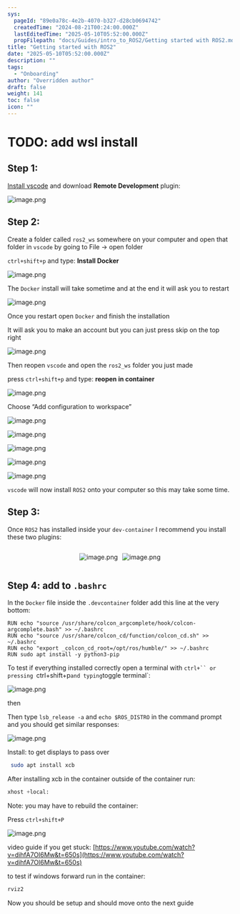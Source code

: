 ```yaml
---
sys:
  pageId: "89e0a78c-4e2b-4070-b327-d28cb0694742"
  createdTime: "2024-08-21T00:24:00.000Z"
  lastEditedTime: "2025-05-10T05:52:00.000Z"
  propFilepath: "docs/Guides/intro_to_ROS2/Getting started with ROS2.md"
title: "Getting started with ROS2"
date: "2025-05-10T05:52:00.000Z"
description: ""
tags:
  - "Onboarding"
author: "Overridden author"
draft: false
weight: 141
toc: false
icon: ""
---
```


# TODO: add wsl install

## Step 1:

[Install vscode](https://code.visualstudio.com/download) and download **Remote Development** plugin:

![image.png](https://prod-files-secure.s3.us-west-2.amazonaws.com/d518164a-d88e-44d1-a4ee-3adb3bd8bce0/efb52993-1881-4a40-b95e-6f020334f022/image.png?X-Amz-Algorithm=AWS4-HMAC-SHA256&X-Amz-Content-Sha256=UNSIGNED-PAYLOAD&X-Amz-Credential=ASIAZI2LB466SQ4P3LQR%2F20250526%2Fus-west-2%2Fs3%2Faws4_request&X-Amz-Date=20250526T093706Z&X-Amz-Expires=3600&X-Amz-Security-Token=IQoJb3JpZ2luX2VjEHkaCXVzLXdlc3QtMiJHMEUCID1cvosD%2FEFsQO9ydahJo2tyGAwlB7VJdb%2FW5EGxXoWKAiEAuvyxkGBvXCtLmXRsYx86QTvNzj59MJzv9UowbMhLs7Qq%2FwMIQhAAGgw2Mzc0MjMxODM4MDUiDJaoEq4rB6jDznk9sircA9OoQVSk%2BejyhvD%2ByDWbStHmKXMgND8D4c%2BFuV6PNrmo0M7WRWzntUYPDiaycwfBM0XGJdbKSzp%2BlXbTPJ%2Bo0uTOeoZaqnJQR7T64wFvPGz8qc9EkypQy2AbY0OBLEEtgmN8jDW4GoNQ%2F%2Bj7arW%2Bv7Dt0zhicoJxD1Axa0csaeGIa47q7DpCoIxVIIQTlWMOl4yV%2BH3r3vB0QCnnjHqMZxivc%2FxOjkXaUgMTkepEz7XMpoKqrndByBW2AK04xUPAGbt8OC%2Bw883qodTQSJLuYgzkxJS9FufPqRLZXew3s%2FvZ%2FiUCjkTMQfkDe%2FNKLuIywh1OvPDiPY5OZgbgvzlPKolTUsxfC%2BByvZ1r7p8p8ZA0zYd5dOcZF7UPSstjyxrd4Q3%2FOyzqNghhYub9B%2BGalVAGQIgzgNqL4sh6SLHUxtJeItWA3nT%2FU7REVmjURW7A6vOcKClkrZltco69bmbPjoyYCvjOS7kvs2SPft%2FX30%2FzTWHDCO6uy09i%2B9UjcqzDL26volE17bz%2Fo%2BXwlJYXw7nHVM4g3KiHAPGoTqWNE1ftwtsi8aH1pGfwWOXskov%2FPOawMSwsGUGag1dVUixkP6aJgMbzvTdSI%2FPGx3a%2BD2m9F1K%2FHFlMw9fPZHCjMK3X0MEGOqUB8ldO71vWVtRCMBvoLY%2F3XVADhECurejgtuxd7milmkXOLHI73QEt5YtOK9IH5UsI0Mh9lwqEf36P%2BDWPXDkSdITmqbbhFDf%2BskPIBifm6uVL3SHo%2Ffj%2FoXU9I6SIJfOYEcYdMsi4jq3i2yW6PcoRz1%2FowHHUlSuJmadWTy%2BdojE06TqxVRUhXLJ%2B6nRypf%2FRRl4w4Fp4zU%2Fs6Dp8zCQ%2Bufw7Ey8d&X-Amz-Signature=a1aea80a95b2b4260b846f6da7554d8f2eb1852cccf2088ab0bc35efeae9b4a1&X-Amz-SignedHeaders=host&x-id=GetObject)

## Step 2:

Create a folder called `ros2_ws` somewhere on your computer and open that folder in `vscode` by going to File → open folder 

`ctrl+shift+p` and type: **Install Docker**

![image.png](https://prod-files-secure.s3.us-west-2.amazonaws.com/d518164a-d88e-44d1-a4ee-3adb3bd8bce0/2269dc0e-1cd5-47ff-bceb-c04ad9b2eab0/image.png?X-Amz-Algorithm=AWS4-HMAC-SHA256&X-Amz-Content-Sha256=UNSIGNED-PAYLOAD&X-Amz-Credential=ASIAZI2LB466SQ4P3LQR%2F20250526%2Fus-west-2%2Fs3%2Faws4_request&X-Amz-Date=20250526T093706Z&X-Amz-Expires=3600&X-Amz-Security-Token=IQoJb3JpZ2luX2VjEHkaCXVzLXdlc3QtMiJHMEUCID1cvosD%2FEFsQO9ydahJo2tyGAwlB7VJdb%2FW5EGxXoWKAiEAuvyxkGBvXCtLmXRsYx86QTvNzj59MJzv9UowbMhLs7Qq%2FwMIQhAAGgw2Mzc0MjMxODM4MDUiDJaoEq4rB6jDznk9sircA9OoQVSk%2BejyhvD%2ByDWbStHmKXMgND8D4c%2BFuV6PNrmo0M7WRWzntUYPDiaycwfBM0XGJdbKSzp%2BlXbTPJ%2Bo0uTOeoZaqnJQR7T64wFvPGz8qc9EkypQy2AbY0OBLEEtgmN8jDW4GoNQ%2F%2Bj7arW%2Bv7Dt0zhicoJxD1Axa0csaeGIa47q7DpCoIxVIIQTlWMOl4yV%2BH3r3vB0QCnnjHqMZxivc%2FxOjkXaUgMTkepEz7XMpoKqrndByBW2AK04xUPAGbt8OC%2Bw883qodTQSJLuYgzkxJS9FufPqRLZXew3s%2FvZ%2FiUCjkTMQfkDe%2FNKLuIywh1OvPDiPY5OZgbgvzlPKolTUsxfC%2BByvZ1r7p8p8ZA0zYd5dOcZF7UPSstjyxrd4Q3%2FOyzqNghhYub9B%2BGalVAGQIgzgNqL4sh6SLHUxtJeItWA3nT%2FU7REVmjURW7A6vOcKClkrZltco69bmbPjoyYCvjOS7kvs2SPft%2FX30%2FzTWHDCO6uy09i%2B9UjcqzDL26volE17bz%2Fo%2BXwlJYXw7nHVM4g3KiHAPGoTqWNE1ftwtsi8aH1pGfwWOXskov%2FPOawMSwsGUGag1dVUixkP6aJgMbzvTdSI%2FPGx3a%2BD2m9F1K%2FHFlMw9fPZHCjMK3X0MEGOqUB8ldO71vWVtRCMBvoLY%2F3XVADhECurejgtuxd7milmkXOLHI73QEt5YtOK9IH5UsI0Mh9lwqEf36P%2BDWPXDkSdITmqbbhFDf%2BskPIBifm6uVL3SHo%2Ffj%2FoXU9I6SIJfOYEcYdMsi4jq3i2yW6PcoRz1%2FowHHUlSuJmadWTy%2BdojE06TqxVRUhXLJ%2B6nRypf%2FRRl4w4Fp4zU%2Fs6Dp8zCQ%2Bufw7Ey8d&X-Amz-Signature=123fb8366e28e8dd73dadb712f6b797a9358f58cd67d3d26cbd571d2af8d00ef&X-Amz-SignedHeaders=host&x-id=GetObject)

The `Docker` install will take sometime and at the end it will ask you to restart

![image.png](https://prod-files-secure.s3.us-west-2.amazonaws.com/d518164a-d88e-44d1-a4ee-3adb3bd8bce0/ed233f78-be33-4b1f-b89c-9c346c0e961e/image.png?X-Amz-Algorithm=AWS4-HMAC-SHA256&X-Amz-Content-Sha256=UNSIGNED-PAYLOAD&X-Amz-Credential=ASIAZI2LB466SQ4P3LQR%2F20250526%2Fus-west-2%2Fs3%2Faws4_request&X-Amz-Date=20250526T093706Z&X-Amz-Expires=3600&X-Amz-Security-Token=IQoJb3JpZ2luX2VjEHkaCXVzLXdlc3QtMiJHMEUCID1cvosD%2FEFsQO9ydahJo2tyGAwlB7VJdb%2FW5EGxXoWKAiEAuvyxkGBvXCtLmXRsYx86QTvNzj59MJzv9UowbMhLs7Qq%2FwMIQhAAGgw2Mzc0MjMxODM4MDUiDJaoEq4rB6jDznk9sircA9OoQVSk%2BejyhvD%2ByDWbStHmKXMgND8D4c%2BFuV6PNrmo0M7WRWzntUYPDiaycwfBM0XGJdbKSzp%2BlXbTPJ%2Bo0uTOeoZaqnJQR7T64wFvPGz8qc9EkypQy2AbY0OBLEEtgmN8jDW4GoNQ%2F%2Bj7arW%2Bv7Dt0zhicoJxD1Axa0csaeGIa47q7DpCoIxVIIQTlWMOl4yV%2BH3r3vB0QCnnjHqMZxivc%2FxOjkXaUgMTkepEz7XMpoKqrndByBW2AK04xUPAGbt8OC%2Bw883qodTQSJLuYgzkxJS9FufPqRLZXew3s%2FvZ%2FiUCjkTMQfkDe%2FNKLuIywh1OvPDiPY5OZgbgvzlPKolTUsxfC%2BByvZ1r7p8p8ZA0zYd5dOcZF7UPSstjyxrd4Q3%2FOyzqNghhYub9B%2BGalVAGQIgzgNqL4sh6SLHUxtJeItWA3nT%2FU7REVmjURW7A6vOcKClkrZltco69bmbPjoyYCvjOS7kvs2SPft%2FX30%2FzTWHDCO6uy09i%2B9UjcqzDL26volE17bz%2Fo%2BXwlJYXw7nHVM4g3KiHAPGoTqWNE1ftwtsi8aH1pGfwWOXskov%2FPOawMSwsGUGag1dVUixkP6aJgMbzvTdSI%2FPGx3a%2BD2m9F1K%2FHFlMw9fPZHCjMK3X0MEGOqUB8ldO71vWVtRCMBvoLY%2F3XVADhECurejgtuxd7milmkXOLHI73QEt5YtOK9IH5UsI0Mh9lwqEf36P%2BDWPXDkSdITmqbbhFDf%2BskPIBifm6uVL3SHo%2Ffj%2FoXU9I6SIJfOYEcYdMsi4jq3i2yW6PcoRz1%2FowHHUlSuJmadWTy%2BdojE06TqxVRUhXLJ%2B6nRypf%2FRRl4w4Fp4zU%2Fs6Dp8zCQ%2Bufw7Ey8d&X-Amz-Signature=b41e12d1ef64a5de7602a4d98218e66038423e502d227d2e6834e28a23ed0f0a&X-Amz-SignedHeaders=host&x-id=GetObject)

Once you restart open `Docker` and finish the installation

It will ask you to make an account but you can just press skip on the top right

![image.png](https://prod-files-secure.s3.us-west-2.amazonaws.com/d518164a-d88e-44d1-a4ee-3adb3bd8bce0/21010ad9-1659-4fd9-9f59-9932a09b2a3d/image.png?X-Amz-Algorithm=AWS4-HMAC-SHA256&X-Amz-Content-Sha256=UNSIGNED-PAYLOAD&X-Amz-Credential=ASIAZI2LB466SQ4P3LQR%2F20250526%2Fus-west-2%2Fs3%2Faws4_request&X-Amz-Date=20250526T093706Z&X-Amz-Expires=3600&X-Amz-Security-Token=IQoJb3JpZ2luX2VjEHkaCXVzLXdlc3QtMiJHMEUCID1cvosD%2FEFsQO9ydahJo2tyGAwlB7VJdb%2FW5EGxXoWKAiEAuvyxkGBvXCtLmXRsYx86QTvNzj59MJzv9UowbMhLs7Qq%2FwMIQhAAGgw2Mzc0MjMxODM4MDUiDJaoEq4rB6jDznk9sircA9OoQVSk%2BejyhvD%2ByDWbStHmKXMgND8D4c%2BFuV6PNrmo0M7WRWzntUYPDiaycwfBM0XGJdbKSzp%2BlXbTPJ%2Bo0uTOeoZaqnJQR7T64wFvPGz8qc9EkypQy2AbY0OBLEEtgmN8jDW4GoNQ%2F%2Bj7arW%2Bv7Dt0zhicoJxD1Axa0csaeGIa47q7DpCoIxVIIQTlWMOl4yV%2BH3r3vB0QCnnjHqMZxivc%2FxOjkXaUgMTkepEz7XMpoKqrndByBW2AK04xUPAGbt8OC%2Bw883qodTQSJLuYgzkxJS9FufPqRLZXew3s%2FvZ%2FiUCjkTMQfkDe%2FNKLuIywh1OvPDiPY5OZgbgvzlPKolTUsxfC%2BByvZ1r7p8p8ZA0zYd5dOcZF7UPSstjyxrd4Q3%2FOyzqNghhYub9B%2BGalVAGQIgzgNqL4sh6SLHUxtJeItWA3nT%2FU7REVmjURW7A6vOcKClkrZltco69bmbPjoyYCvjOS7kvs2SPft%2FX30%2FzTWHDCO6uy09i%2B9UjcqzDL26volE17bz%2Fo%2BXwlJYXw7nHVM4g3KiHAPGoTqWNE1ftwtsi8aH1pGfwWOXskov%2FPOawMSwsGUGag1dVUixkP6aJgMbzvTdSI%2FPGx3a%2BD2m9F1K%2FHFlMw9fPZHCjMK3X0MEGOqUB8ldO71vWVtRCMBvoLY%2F3XVADhECurejgtuxd7milmkXOLHI73QEt5YtOK9IH5UsI0Mh9lwqEf36P%2BDWPXDkSdITmqbbhFDf%2BskPIBifm6uVL3SHo%2Ffj%2FoXU9I6SIJfOYEcYdMsi4jq3i2yW6PcoRz1%2FowHHUlSuJmadWTy%2BdojE06TqxVRUhXLJ%2B6nRypf%2FRRl4w4Fp4zU%2Fs6Dp8zCQ%2Bufw7Ey8d&X-Amz-Signature=25590e1c85833389b7722f7bd9e037eca42ea23e1b4b2b50e65970942ec5052a&X-Amz-SignedHeaders=host&x-id=GetObject)

Then reopen `vscode` and open the `ros2_ws` folder you just made

press `ctrl+shift+p` and type: **reopen in container**

![image.png](https://prod-files-secure.s3.us-west-2.amazonaws.com/d518164a-d88e-44d1-a4ee-3adb3bd8bce0/4e93b8c2-41ad-488c-8095-c74205196118/image.png?X-Amz-Algorithm=AWS4-HMAC-SHA256&X-Amz-Content-Sha256=UNSIGNED-PAYLOAD&X-Amz-Credential=ASIAZI2LB466SQ4P3LQR%2F20250526%2Fus-west-2%2Fs3%2Faws4_request&X-Amz-Date=20250526T093706Z&X-Amz-Expires=3600&X-Amz-Security-Token=IQoJb3JpZ2luX2VjEHkaCXVzLXdlc3QtMiJHMEUCID1cvosD%2FEFsQO9ydahJo2tyGAwlB7VJdb%2FW5EGxXoWKAiEAuvyxkGBvXCtLmXRsYx86QTvNzj59MJzv9UowbMhLs7Qq%2FwMIQhAAGgw2Mzc0MjMxODM4MDUiDJaoEq4rB6jDznk9sircA9OoQVSk%2BejyhvD%2ByDWbStHmKXMgND8D4c%2BFuV6PNrmo0M7WRWzntUYPDiaycwfBM0XGJdbKSzp%2BlXbTPJ%2Bo0uTOeoZaqnJQR7T64wFvPGz8qc9EkypQy2AbY0OBLEEtgmN8jDW4GoNQ%2F%2Bj7arW%2Bv7Dt0zhicoJxD1Axa0csaeGIa47q7DpCoIxVIIQTlWMOl4yV%2BH3r3vB0QCnnjHqMZxivc%2FxOjkXaUgMTkepEz7XMpoKqrndByBW2AK04xUPAGbt8OC%2Bw883qodTQSJLuYgzkxJS9FufPqRLZXew3s%2FvZ%2FiUCjkTMQfkDe%2FNKLuIywh1OvPDiPY5OZgbgvzlPKolTUsxfC%2BByvZ1r7p8p8ZA0zYd5dOcZF7UPSstjyxrd4Q3%2FOyzqNghhYub9B%2BGalVAGQIgzgNqL4sh6SLHUxtJeItWA3nT%2FU7REVmjURW7A6vOcKClkrZltco69bmbPjoyYCvjOS7kvs2SPft%2FX30%2FzTWHDCO6uy09i%2B9UjcqzDL26volE17bz%2Fo%2BXwlJYXw7nHVM4g3KiHAPGoTqWNE1ftwtsi8aH1pGfwWOXskov%2FPOawMSwsGUGag1dVUixkP6aJgMbzvTdSI%2FPGx3a%2BD2m9F1K%2FHFlMw9fPZHCjMK3X0MEGOqUB8ldO71vWVtRCMBvoLY%2F3XVADhECurejgtuxd7milmkXOLHI73QEt5YtOK9IH5UsI0Mh9lwqEf36P%2BDWPXDkSdITmqbbhFDf%2BskPIBifm6uVL3SHo%2Ffj%2FoXU9I6SIJfOYEcYdMsi4jq3i2yW6PcoRz1%2FowHHUlSuJmadWTy%2BdojE06TqxVRUhXLJ%2B6nRypf%2FRRl4w4Fp4zU%2Fs6Dp8zCQ%2Bufw7Ey8d&X-Amz-Signature=084681c1e16ba90070c1de8b19127dc46d1991e8a2b07f80c2cc660eb2153e3a&X-Amz-SignedHeaders=host&x-id=GetObject)

Choose “Add configuration to workspace”

![image.png](https://prod-files-secure.s3.us-west-2.amazonaws.com/d518164a-d88e-44d1-a4ee-3adb3bd8bce0/9560b282-5060-4989-ba37-97e7b2c22476/image.png?X-Amz-Algorithm=AWS4-HMAC-SHA256&X-Amz-Content-Sha256=UNSIGNED-PAYLOAD&X-Amz-Credential=ASIAZI2LB466SQ4P3LQR%2F20250526%2Fus-west-2%2Fs3%2Faws4_request&X-Amz-Date=20250526T093706Z&X-Amz-Expires=3600&X-Amz-Security-Token=IQoJb3JpZ2luX2VjEHkaCXVzLXdlc3QtMiJHMEUCID1cvosD%2FEFsQO9ydahJo2tyGAwlB7VJdb%2FW5EGxXoWKAiEAuvyxkGBvXCtLmXRsYx86QTvNzj59MJzv9UowbMhLs7Qq%2FwMIQhAAGgw2Mzc0MjMxODM4MDUiDJaoEq4rB6jDznk9sircA9OoQVSk%2BejyhvD%2ByDWbStHmKXMgND8D4c%2BFuV6PNrmo0M7WRWzntUYPDiaycwfBM0XGJdbKSzp%2BlXbTPJ%2Bo0uTOeoZaqnJQR7T64wFvPGz8qc9EkypQy2AbY0OBLEEtgmN8jDW4GoNQ%2F%2Bj7arW%2Bv7Dt0zhicoJxD1Axa0csaeGIa47q7DpCoIxVIIQTlWMOl4yV%2BH3r3vB0QCnnjHqMZxivc%2FxOjkXaUgMTkepEz7XMpoKqrndByBW2AK04xUPAGbt8OC%2Bw883qodTQSJLuYgzkxJS9FufPqRLZXew3s%2FvZ%2FiUCjkTMQfkDe%2FNKLuIywh1OvPDiPY5OZgbgvzlPKolTUsxfC%2BByvZ1r7p8p8ZA0zYd5dOcZF7UPSstjyxrd4Q3%2FOyzqNghhYub9B%2BGalVAGQIgzgNqL4sh6SLHUxtJeItWA3nT%2FU7REVmjURW7A6vOcKClkrZltco69bmbPjoyYCvjOS7kvs2SPft%2FX30%2FzTWHDCO6uy09i%2B9UjcqzDL26volE17bz%2Fo%2BXwlJYXw7nHVM4g3KiHAPGoTqWNE1ftwtsi8aH1pGfwWOXskov%2FPOawMSwsGUGag1dVUixkP6aJgMbzvTdSI%2FPGx3a%2BD2m9F1K%2FHFlMw9fPZHCjMK3X0MEGOqUB8ldO71vWVtRCMBvoLY%2F3XVADhECurejgtuxd7milmkXOLHI73QEt5YtOK9IH5UsI0Mh9lwqEf36P%2BDWPXDkSdITmqbbhFDf%2BskPIBifm6uVL3SHo%2Ffj%2FoXU9I6SIJfOYEcYdMsi4jq3i2yW6PcoRz1%2FowHHUlSuJmadWTy%2BdojE06TqxVRUhXLJ%2B6nRypf%2FRRl4w4Fp4zU%2Fs6Dp8zCQ%2Bufw7Ey8d&X-Amz-Signature=edb1d025b7aedf5dd1e33cb77f4390b70da013c5a7d166dec1a4c16c2babf1e8&X-Amz-SignedHeaders=host&x-id=GetObject)

![image.png](https://prod-files-secure.s3.us-west-2.amazonaws.com/d518164a-d88e-44d1-a4ee-3adb3bd8bce0/2ee63f81-886b-48e8-a553-dc6e5eac99e4/image.png?X-Amz-Algorithm=AWS4-HMAC-SHA256&X-Amz-Content-Sha256=UNSIGNED-PAYLOAD&X-Amz-Credential=ASIAZI2LB466SQ4P3LQR%2F20250526%2Fus-west-2%2Fs3%2Faws4_request&X-Amz-Date=20250526T093706Z&X-Amz-Expires=3600&X-Amz-Security-Token=IQoJb3JpZ2luX2VjEHkaCXVzLXdlc3QtMiJHMEUCID1cvosD%2FEFsQO9ydahJo2tyGAwlB7VJdb%2FW5EGxXoWKAiEAuvyxkGBvXCtLmXRsYx86QTvNzj59MJzv9UowbMhLs7Qq%2FwMIQhAAGgw2Mzc0MjMxODM4MDUiDJaoEq4rB6jDznk9sircA9OoQVSk%2BejyhvD%2ByDWbStHmKXMgND8D4c%2BFuV6PNrmo0M7WRWzntUYPDiaycwfBM0XGJdbKSzp%2BlXbTPJ%2Bo0uTOeoZaqnJQR7T64wFvPGz8qc9EkypQy2AbY0OBLEEtgmN8jDW4GoNQ%2F%2Bj7arW%2Bv7Dt0zhicoJxD1Axa0csaeGIa47q7DpCoIxVIIQTlWMOl4yV%2BH3r3vB0QCnnjHqMZxivc%2FxOjkXaUgMTkepEz7XMpoKqrndByBW2AK04xUPAGbt8OC%2Bw883qodTQSJLuYgzkxJS9FufPqRLZXew3s%2FvZ%2FiUCjkTMQfkDe%2FNKLuIywh1OvPDiPY5OZgbgvzlPKolTUsxfC%2BByvZ1r7p8p8ZA0zYd5dOcZF7UPSstjyxrd4Q3%2FOyzqNghhYub9B%2BGalVAGQIgzgNqL4sh6SLHUxtJeItWA3nT%2FU7REVmjURW7A6vOcKClkrZltco69bmbPjoyYCvjOS7kvs2SPft%2FX30%2FzTWHDCO6uy09i%2B9UjcqzDL26volE17bz%2Fo%2BXwlJYXw7nHVM4g3KiHAPGoTqWNE1ftwtsi8aH1pGfwWOXskov%2FPOawMSwsGUGag1dVUixkP6aJgMbzvTdSI%2FPGx3a%2BD2m9F1K%2FHFlMw9fPZHCjMK3X0MEGOqUB8ldO71vWVtRCMBvoLY%2F3XVADhECurejgtuxd7milmkXOLHI73QEt5YtOK9IH5UsI0Mh9lwqEf36P%2BDWPXDkSdITmqbbhFDf%2BskPIBifm6uVL3SHo%2Ffj%2FoXU9I6SIJfOYEcYdMsi4jq3i2yW6PcoRz1%2FowHHUlSuJmadWTy%2BdojE06TqxVRUhXLJ%2B6nRypf%2FRRl4w4Fp4zU%2Fs6Dp8zCQ%2Bufw7Ey8d&X-Amz-Signature=2907e8e0887e0dbb376fff3749922848c7eb446ca181cd0f07375717b02315dd&X-Amz-SignedHeaders=host&x-id=GetObject)

![image.png](https://prod-files-secure.s3.us-west-2.amazonaws.com/d518164a-d88e-44d1-a4ee-3adb3bd8bce0/ae1580b2-b048-407e-aed9-b584224a7a04/image.png?X-Amz-Algorithm=AWS4-HMAC-SHA256&X-Amz-Content-Sha256=UNSIGNED-PAYLOAD&X-Amz-Credential=ASIAZI2LB466SQ4P3LQR%2F20250526%2Fus-west-2%2Fs3%2Faws4_request&X-Amz-Date=20250526T093706Z&X-Amz-Expires=3600&X-Amz-Security-Token=IQoJb3JpZ2luX2VjEHkaCXVzLXdlc3QtMiJHMEUCID1cvosD%2FEFsQO9ydahJo2tyGAwlB7VJdb%2FW5EGxXoWKAiEAuvyxkGBvXCtLmXRsYx86QTvNzj59MJzv9UowbMhLs7Qq%2FwMIQhAAGgw2Mzc0MjMxODM4MDUiDJaoEq4rB6jDznk9sircA9OoQVSk%2BejyhvD%2ByDWbStHmKXMgND8D4c%2BFuV6PNrmo0M7WRWzntUYPDiaycwfBM0XGJdbKSzp%2BlXbTPJ%2Bo0uTOeoZaqnJQR7T64wFvPGz8qc9EkypQy2AbY0OBLEEtgmN8jDW4GoNQ%2F%2Bj7arW%2Bv7Dt0zhicoJxD1Axa0csaeGIa47q7DpCoIxVIIQTlWMOl4yV%2BH3r3vB0QCnnjHqMZxivc%2FxOjkXaUgMTkepEz7XMpoKqrndByBW2AK04xUPAGbt8OC%2Bw883qodTQSJLuYgzkxJS9FufPqRLZXew3s%2FvZ%2FiUCjkTMQfkDe%2FNKLuIywh1OvPDiPY5OZgbgvzlPKolTUsxfC%2BByvZ1r7p8p8ZA0zYd5dOcZF7UPSstjyxrd4Q3%2FOyzqNghhYub9B%2BGalVAGQIgzgNqL4sh6SLHUxtJeItWA3nT%2FU7REVmjURW7A6vOcKClkrZltco69bmbPjoyYCvjOS7kvs2SPft%2FX30%2FzTWHDCO6uy09i%2B9UjcqzDL26volE17bz%2Fo%2BXwlJYXw7nHVM4g3KiHAPGoTqWNE1ftwtsi8aH1pGfwWOXskov%2FPOawMSwsGUGag1dVUixkP6aJgMbzvTdSI%2FPGx3a%2BD2m9F1K%2FHFlMw9fPZHCjMK3X0MEGOqUB8ldO71vWVtRCMBvoLY%2F3XVADhECurejgtuxd7milmkXOLHI73QEt5YtOK9IH5UsI0Mh9lwqEf36P%2BDWPXDkSdITmqbbhFDf%2BskPIBifm6uVL3SHo%2Ffj%2FoXU9I6SIJfOYEcYdMsi4jq3i2yW6PcoRz1%2FowHHUlSuJmadWTy%2BdojE06TqxVRUhXLJ%2B6nRypf%2FRRl4w4Fp4zU%2Fs6Dp8zCQ%2Bufw7Ey8d&X-Amz-Signature=cd5e74c65526f108539f5ab8d0f915154bbcc3fd1cac5d33d8f6feaf511891a1&X-Amz-SignedHeaders=host&x-id=GetObject)

![image.png](https://prod-files-secure.s3.us-west-2.amazonaws.com/d518164a-d88e-44d1-a4ee-3adb3bd8bce0/53255b28-f75e-430f-b9e3-c0ac8577e42b/image.png?X-Amz-Algorithm=AWS4-HMAC-SHA256&X-Amz-Content-Sha256=UNSIGNED-PAYLOAD&X-Amz-Credential=ASIAZI2LB466SQ4P3LQR%2F20250526%2Fus-west-2%2Fs3%2Faws4_request&X-Amz-Date=20250526T093706Z&X-Amz-Expires=3600&X-Amz-Security-Token=IQoJb3JpZ2luX2VjEHkaCXVzLXdlc3QtMiJHMEUCID1cvosD%2FEFsQO9ydahJo2tyGAwlB7VJdb%2FW5EGxXoWKAiEAuvyxkGBvXCtLmXRsYx86QTvNzj59MJzv9UowbMhLs7Qq%2FwMIQhAAGgw2Mzc0MjMxODM4MDUiDJaoEq4rB6jDznk9sircA9OoQVSk%2BejyhvD%2ByDWbStHmKXMgND8D4c%2BFuV6PNrmo0M7WRWzntUYPDiaycwfBM0XGJdbKSzp%2BlXbTPJ%2Bo0uTOeoZaqnJQR7T64wFvPGz8qc9EkypQy2AbY0OBLEEtgmN8jDW4GoNQ%2F%2Bj7arW%2Bv7Dt0zhicoJxD1Axa0csaeGIa47q7DpCoIxVIIQTlWMOl4yV%2BH3r3vB0QCnnjHqMZxivc%2FxOjkXaUgMTkepEz7XMpoKqrndByBW2AK04xUPAGbt8OC%2Bw883qodTQSJLuYgzkxJS9FufPqRLZXew3s%2FvZ%2FiUCjkTMQfkDe%2FNKLuIywh1OvPDiPY5OZgbgvzlPKolTUsxfC%2BByvZ1r7p8p8ZA0zYd5dOcZF7UPSstjyxrd4Q3%2FOyzqNghhYub9B%2BGalVAGQIgzgNqL4sh6SLHUxtJeItWA3nT%2FU7REVmjURW7A6vOcKClkrZltco69bmbPjoyYCvjOS7kvs2SPft%2FX30%2FzTWHDCO6uy09i%2B9UjcqzDL26volE17bz%2Fo%2BXwlJYXw7nHVM4g3KiHAPGoTqWNE1ftwtsi8aH1pGfwWOXskov%2FPOawMSwsGUGag1dVUixkP6aJgMbzvTdSI%2FPGx3a%2BD2m9F1K%2FHFlMw9fPZHCjMK3X0MEGOqUB8ldO71vWVtRCMBvoLY%2F3XVADhECurejgtuxd7milmkXOLHI73QEt5YtOK9IH5UsI0Mh9lwqEf36P%2BDWPXDkSdITmqbbhFDf%2BskPIBifm6uVL3SHo%2Ffj%2FoXU9I6SIJfOYEcYdMsi4jq3i2yW6PcoRz1%2FowHHUlSuJmadWTy%2BdojE06TqxVRUhXLJ%2B6nRypf%2FRRl4w4Fp4zU%2Fs6Dp8zCQ%2Bufw7Ey8d&X-Amz-Signature=95b4e0c9d36fda900205d4f65302d913fc270a78cbec712c9c7ba480624ac415&X-Amz-SignedHeaders=host&x-id=GetObject)

![image.png](https://prod-files-secure.s3.us-west-2.amazonaws.com/d518164a-d88e-44d1-a4ee-3adb3bd8bce0/7c562767-5af9-4ffb-97d1-327bcdf4ee00/image.png?X-Amz-Algorithm=AWS4-HMAC-SHA256&X-Amz-Content-Sha256=UNSIGNED-PAYLOAD&X-Amz-Credential=ASIAZI2LB466SQ4P3LQR%2F20250526%2Fus-west-2%2Fs3%2Faws4_request&X-Amz-Date=20250526T093706Z&X-Amz-Expires=3600&X-Amz-Security-Token=IQoJb3JpZ2luX2VjEHkaCXVzLXdlc3QtMiJHMEUCID1cvosD%2FEFsQO9ydahJo2tyGAwlB7VJdb%2FW5EGxXoWKAiEAuvyxkGBvXCtLmXRsYx86QTvNzj59MJzv9UowbMhLs7Qq%2FwMIQhAAGgw2Mzc0MjMxODM4MDUiDJaoEq4rB6jDznk9sircA9OoQVSk%2BejyhvD%2ByDWbStHmKXMgND8D4c%2BFuV6PNrmo0M7WRWzntUYPDiaycwfBM0XGJdbKSzp%2BlXbTPJ%2Bo0uTOeoZaqnJQR7T64wFvPGz8qc9EkypQy2AbY0OBLEEtgmN8jDW4GoNQ%2F%2Bj7arW%2Bv7Dt0zhicoJxD1Axa0csaeGIa47q7DpCoIxVIIQTlWMOl4yV%2BH3r3vB0QCnnjHqMZxivc%2FxOjkXaUgMTkepEz7XMpoKqrndByBW2AK04xUPAGbt8OC%2Bw883qodTQSJLuYgzkxJS9FufPqRLZXew3s%2FvZ%2FiUCjkTMQfkDe%2FNKLuIywh1OvPDiPY5OZgbgvzlPKolTUsxfC%2BByvZ1r7p8p8ZA0zYd5dOcZF7UPSstjyxrd4Q3%2FOyzqNghhYub9B%2BGalVAGQIgzgNqL4sh6SLHUxtJeItWA3nT%2FU7REVmjURW7A6vOcKClkrZltco69bmbPjoyYCvjOS7kvs2SPft%2FX30%2FzTWHDCO6uy09i%2B9UjcqzDL26volE17bz%2Fo%2BXwlJYXw7nHVM4g3KiHAPGoTqWNE1ftwtsi8aH1pGfwWOXskov%2FPOawMSwsGUGag1dVUixkP6aJgMbzvTdSI%2FPGx3a%2BD2m9F1K%2FHFlMw9fPZHCjMK3X0MEGOqUB8ldO71vWVtRCMBvoLY%2F3XVADhECurejgtuxd7milmkXOLHI73QEt5YtOK9IH5UsI0Mh9lwqEf36P%2BDWPXDkSdITmqbbhFDf%2BskPIBifm6uVL3SHo%2Ffj%2FoXU9I6SIJfOYEcYdMsi4jq3i2yW6PcoRz1%2FowHHUlSuJmadWTy%2BdojE06TqxVRUhXLJ%2B6nRypf%2FRRl4w4Fp4zU%2Fs6Dp8zCQ%2Bufw7Ey8d&X-Amz-Signature=b00c9e08c28aa8b0bae0414cbb05491fc8dcab4975dfee5424d20c5cc90f3ebb&X-Amz-SignedHeaders=host&x-id=GetObject)

`vscode` will now install `ROS2` onto your computer so this may take some time.

## Step 3:

Once `ROS2` has installed inside your `dev-container` I recommend you install these two plugins:

<div style="display: flex;flex-direction: row; column-gap:10px; max-width: 630px;justify-content: center;">
<div>

![image.png](https://prod-files-secure.s3.us-west-2.amazonaws.com/d518164a-d88e-44d1-a4ee-3adb3bd8bce0/3fc3d550-5a54-4ba1-ba6b-faa01cdb7369/image.png?X-Amz-Algorithm=AWS4-HMAC-SHA256&X-Amz-Content-Sha256=UNSIGNED-PAYLOAD&X-Amz-Credential=ASIAZI2LB466ZAO4ULXG%2F20250526%2Fus-west-2%2Fs3%2Faws4_request&X-Amz-Date=20250526T093709Z&X-Amz-Expires=3600&X-Amz-Security-Token=IQoJb3JpZ2luX2VjEHkaCXVzLXdlc3QtMiJHMEUCIAdvD2x3p7ye3qOVUTj6sWRoRlqWVUOMrs%2B%2F5ZS3V6xEAiEAh8S5yaFqVodzzg2UIdN%2FdgtiGfEhTRtWKblNTe0YfBUq%2FwMIQhAAGgw2Mzc0MjMxODM4MDUiDDVVxQzUTu2ETzASnyrcA4nzyuofw4jNOZuBqj1xmTNF2jMc4nSwKkMQVR83c1pMWb2o3xiHZTHGxYkOPGJeNT1BcFe%2BhH724Kzi6U3H66pK8QMZJ2GcB0FD0vNkRRa2M%2FuodkfZOpELzWB6txRmXeOmXrUw4HGh%2B6w%2FujEMYKOIL27tEO9UD4DwmKiWtP%2Fs6%2Ffcj%2B6yLYd094WPkD2ldIXUi6Lz0bblEXFvHXfoG82n1pggdxeHpzsqxuHIWmAPuFpmtbRMeA3FztYhR7P0wXFK35YUiZT4FXerTNI2mC0klHoNNsoRKmJf01KduJfdUrLYNapSlnUecSNzBx7PeIujNhctZ7IvzAZD5YgldSHelqZLBO6%2FYpS2SfV07qqUtGzIJxKVU2oqxDLE2%2B7vXau3k5t50KLVdOumhkvc5aC9a8ZzInVjJPB7xHlWhyLBU7WVOcILNt1pMyNmULRwC96V2SlrkoG9UKuv7RXkSv3LkDu%2FOHM9OkMXsDsIzGJmsXjBXSf3cp9lA6d9MoO3LGn1fXvCaWEAHdBAQCFB2orn6j8atThrGRuS%2FCSePneV4Plm9KY3fw%2BvfrxqEfhi51FMqDCmnU6tBBsKtruJELoMhPsVrOjuH57DCE%2FF4HD%2BmfrNrwj6j6iY7gyEMLvX0MEGOqUBe%2BRtPzY4nCSKhtgw0IN8%2FilXG0fDj2JZX1KG8AIGaxY66wOi3sJ3Szo%2FKWQ5vTNGUJBXJS%2BwcSKU5bIO2ayygZtMFKAWAvyCm8cP37Nbo7L37178LUnU2dlSrdp8odSqlI9oQUcH2sYRkIvWPBtkjFSJQqibtbExHkc5h%2FziMl88q1ZbzH7f6IHiq8AuUlCH1r7Jq3kQFA2KT%2FPysktMz9widD%2Fr&X-Amz-Signature=f24c2c395ee771c3c43dc4ab73626e38fb29c8f119e8e11e56218a7012454bdd&X-Amz-SignedHeaders=host&x-id=GetObject)

</div>
<div>

![image.png](https://prod-files-secure.s3.us-west-2.amazonaws.com/d518164a-d88e-44d1-a4ee-3adb3bd8bce0/d994cc66-13c2-4093-a5a3-f84cf4601a82/image.png?X-Amz-Algorithm=AWS4-HMAC-SHA256&X-Amz-Content-Sha256=UNSIGNED-PAYLOAD&X-Amz-Credential=ASIAZI2LB4667W6VYE6Z%2F20250526%2Fus-west-2%2Fs3%2Faws4_request&X-Amz-Date=20250526T093711Z&X-Amz-Expires=3600&X-Amz-Security-Token=IQoJb3JpZ2luX2VjEHkaCXVzLXdlc3QtMiJHMEUCIQChyCN6EJy%2B%2FOZiZFZjwCGRvuVx4E0gCEdA75arMz0VRAIgJQgKFnxTTi7DG%2BQk8a8qIO3USvSTolWVaP1pAWTv%2Fhgq%2FwMIQhAAGgw2Mzc0MjMxODM4MDUiDNOlHNubHQV8D%2BqPxSrcA3gZxMR1XGHioml88TYhSKEOB93rriTUvSOZFpfFMC8tJ8keTpBARNM2XsVQDSlLbFcxqCl376ykujGpEtuuXCBLl41K0own5fUOOGbU%2BgknV3IAAph%2FO%2FcA4r1tsUsu%2BmCy0aVbFW0HUf%2FBwYSBfFI%2FJz5r5CpFp8NUFRiuK9FWN3k9WgTxD2wSYnCiA9hA4%2FL7OwXfoWT4wbiTh3M5yUb1vTtMP1WvZjHX1uI2LPFT%2FwQrhVGWufbhPSjDkBJlvoZZab0IweSIWJj5NbO%2FeaH%2BEMglZyKr84HMTaUY%2FEwmpaijYlBtjgqv8yW%2FgOss3kbliNb4dsB2LWt4XjkndfQJ3R2zjI5DoLA4gqEdmnaig%2Bux%2B8t%2BwTBmYV9u5oIYnkLJ5VBU1pJWLJsi2RGLthlMqC76ib3GiGEnbWd%2FUIoevl%2FtaV4yU0FGIqC6Et4GdMlN2tzSXDadhl5kSf%2F0zNvmtaKGPlu6ERGjdv7Jiw908mLHyr8py0uuG9nLmiXOD2ZBlCnZErpHeIonm5mYDKaxeTPTw6sCWtHtpSxQu19Lvh8v5%2BG8tIr3%2BnT0ZusU%2F6W9e144e54ZJLNDmrnPKltBfSExQGC3WS20CN%2FBBdmeBUtHvj7LtH0H1qtCMN7W0MEGOqUBJp4eWzDUTPNvc8RdQf4fRTArwcgYUinycJ4tnzC1YG4zt4E%2FehGwZvgEELooGg1IV5h8bgURLGt4SVa7Eq94xWJchjeaLa1VDicezUgd5RUEXZbbwEo4%2FTtVkSb3KRwzSrvuTLopQ%2FTiKa1aCh%2BCXXpn1D8y5xMkyZveIFGm3FijT4Z15KzyCUVzzYOQaMCnPLBttICTGjahhAiRlDUCwZPpIVek&X-Amz-Signature=d4664ca4abb5dacade96bc69934aa2cc15828d2009ac62e2c4315a8ec6fe7950&X-Amz-SignedHeaders=host&x-id=GetObject)

</div>
</div>

## Step 4: add to `.bashrc`

In the `Docker` file inside the `.devcontainer` folder add this line at the very bottom: 

```docker
RUN echo "source /usr/share/colcon_argcomplete/hook/colcon-argcomplete.bash" >> ~/.bashrc
RUN echo "source /usr/share/colcon_cd/function/colcon_cd.sh" >> ~/.bashrc
RUN echo "export _colcon_cd_root=/opt/ros/humble/" >> ~/.bashrc
RUN sudo apt install -y python3-pip 
```

To test if everything installed correctly open a terminal with `ctrl+`` or pressing `ctrl+shift+p` and typing `toggle terminal`:

![image.png](https://prod-files-secure.s3.us-west-2.amazonaws.com/d518164a-d88e-44d1-a4ee-3adb3bd8bce0/6a4943d8-b04e-4c02-9a58-775f3384d1a5/image.png?X-Amz-Algorithm=AWS4-HMAC-SHA256&X-Amz-Content-Sha256=UNSIGNED-PAYLOAD&X-Amz-Credential=ASIAZI2LB466SQ4P3LQR%2F20250526%2Fus-west-2%2Fs3%2Faws4_request&X-Amz-Date=20250526T093706Z&X-Amz-Expires=3600&X-Amz-Security-Token=IQoJb3JpZ2luX2VjEHkaCXVzLXdlc3QtMiJHMEUCID1cvosD%2FEFsQO9ydahJo2tyGAwlB7VJdb%2FW5EGxXoWKAiEAuvyxkGBvXCtLmXRsYx86QTvNzj59MJzv9UowbMhLs7Qq%2FwMIQhAAGgw2Mzc0MjMxODM4MDUiDJaoEq4rB6jDznk9sircA9OoQVSk%2BejyhvD%2ByDWbStHmKXMgND8D4c%2BFuV6PNrmo0M7WRWzntUYPDiaycwfBM0XGJdbKSzp%2BlXbTPJ%2Bo0uTOeoZaqnJQR7T64wFvPGz8qc9EkypQy2AbY0OBLEEtgmN8jDW4GoNQ%2F%2Bj7arW%2Bv7Dt0zhicoJxD1Axa0csaeGIa47q7DpCoIxVIIQTlWMOl4yV%2BH3r3vB0QCnnjHqMZxivc%2FxOjkXaUgMTkepEz7XMpoKqrndByBW2AK04xUPAGbt8OC%2Bw883qodTQSJLuYgzkxJS9FufPqRLZXew3s%2FvZ%2FiUCjkTMQfkDe%2FNKLuIywh1OvPDiPY5OZgbgvzlPKolTUsxfC%2BByvZ1r7p8p8ZA0zYd5dOcZF7UPSstjyxrd4Q3%2FOyzqNghhYub9B%2BGalVAGQIgzgNqL4sh6SLHUxtJeItWA3nT%2FU7REVmjURW7A6vOcKClkrZltco69bmbPjoyYCvjOS7kvs2SPft%2FX30%2FzTWHDCO6uy09i%2B9UjcqzDL26volE17bz%2Fo%2BXwlJYXw7nHVM4g3KiHAPGoTqWNE1ftwtsi8aH1pGfwWOXskov%2FPOawMSwsGUGag1dVUixkP6aJgMbzvTdSI%2FPGx3a%2BD2m9F1K%2FHFlMw9fPZHCjMK3X0MEGOqUB8ldO71vWVtRCMBvoLY%2F3XVADhECurejgtuxd7milmkXOLHI73QEt5YtOK9IH5UsI0Mh9lwqEf36P%2BDWPXDkSdITmqbbhFDf%2BskPIBifm6uVL3SHo%2Ffj%2FoXU9I6SIJfOYEcYdMsi4jq3i2yW6PcoRz1%2FowHHUlSuJmadWTy%2BdojE06TqxVRUhXLJ%2B6nRypf%2FRRl4w4Fp4zU%2Fs6Dp8zCQ%2Bufw7Ey8d&X-Amz-Signature=004eee624a81d9521da3d656274e2feef2ec8cb3dc420daddbc2e2b536d832da&X-Amz-SignedHeaders=host&x-id=GetObject)

then 

Then type `lsb_release -a` and `echo $ROS_DISTRO` in the command prompt and you should get similar responses:

![image.png](https://prod-files-secure.s3.us-west-2.amazonaws.com/d518164a-d88e-44d1-a4ee-3adb3bd8bce0/3e635dec-a805-4e85-8b9e-d000e5b71a4e/image.png?X-Amz-Algorithm=AWS4-HMAC-SHA256&X-Amz-Content-Sha256=UNSIGNED-PAYLOAD&X-Amz-Credential=ASIAZI2LB466SQ4P3LQR%2F20250526%2Fus-west-2%2Fs3%2Faws4_request&X-Amz-Date=20250526T093706Z&X-Amz-Expires=3600&X-Amz-Security-Token=IQoJb3JpZ2luX2VjEHkaCXVzLXdlc3QtMiJHMEUCID1cvosD%2FEFsQO9ydahJo2tyGAwlB7VJdb%2FW5EGxXoWKAiEAuvyxkGBvXCtLmXRsYx86QTvNzj59MJzv9UowbMhLs7Qq%2FwMIQhAAGgw2Mzc0MjMxODM4MDUiDJaoEq4rB6jDznk9sircA9OoQVSk%2BejyhvD%2ByDWbStHmKXMgND8D4c%2BFuV6PNrmo0M7WRWzntUYPDiaycwfBM0XGJdbKSzp%2BlXbTPJ%2Bo0uTOeoZaqnJQR7T64wFvPGz8qc9EkypQy2AbY0OBLEEtgmN8jDW4GoNQ%2F%2Bj7arW%2Bv7Dt0zhicoJxD1Axa0csaeGIa47q7DpCoIxVIIQTlWMOl4yV%2BH3r3vB0QCnnjHqMZxivc%2FxOjkXaUgMTkepEz7XMpoKqrndByBW2AK04xUPAGbt8OC%2Bw883qodTQSJLuYgzkxJS9FufPqRLZXew3s%2FvZ%2FiUCjkTMQfkDe%2FNKLuIywh1OvPDiPY5OZgbgvzlPKolTUsxfC%2BByvZ1r7p8p8ZA0zYd5dOcZF7UPSstjyxrd4Q3%2FOyzqNghhYub9B%2BGalVAGQIgzgNqL4sh6SLHUxtJeItWA3nT%2FU7REVmjURW7A6vOcKClkrZltco69bmbPjoyYCvjOS7kvs2SPft%2FX30%2FzTWHDCO6uy09i%2B9UjcqzDL26volE17bz%2Fo%2BXwlJYXw7nHVM4g3KiHAPGoTqWNE1ftwtsi8aH1pGfwWOXskov%2FPOawMSwsGUGag1dVUixkP6aJgMbzvTdSI%2FPGx3a%2BD2m9F1K%2FHFlMw9fPZHCjMK3X0MEGOqUB8ldO71vWVtRCMBvoLY%2F3XVADhECurejgtuxd7milmkXOLHI73QEt5YtOK9IH5UsI0Mh9lwqEf36P%2BDWPXDkSdITmqbbhFDf%2BskPIBifm6uVL3SHo%2Ffj%2FoXU9I6SIJfOYEcYdMsi4jq3i2yW6PcoRz1%2FowHHUlSuJmadWTy%2BdojE06TqxVRUhXLJ%2B6nRypf%2FRRl4w4Fp4zU%2Fs6Dp8zCQ%2Bufw7Ey8d&X-Amz-Signature=f3f5da068a0c22ea3322e47a75f4aa068b2a934862ae50e78e565f8539701a54&X-Amz-SignedHeaders=host&x-id=GetObject)

Install:  to get displays to pass over

```bash
 sudo apt install xcb
```

After installing xcb in the container outside of the container run:

```python
xhost +local:
```

Note: you may have to rebuild the container:

Press `ctrl+shift+P`

![image.png](https://prod-files-secure.s3.us-west-2.amazonaws.com/d518164a-d88e-44d1-a4ee-3adb3bd8bce0/6c2be660-2618-4c38-9c26-53554f7a0b7b/image.png?X-Amz-Algorithm=AWS4-HMAC-SHA256&X-Amz-Content-Sha256=UNSIGNED-PAYLOAD&X-Amz-Credential=ASIAZI2LB466SQ4P3LQR%2F20250526%2Fus-west-2%2Fs3%2Faws4_request&X-Amz-Date=20250526T093706Z&X-Amz-Expires=3600&X-Amz-Security-Token=IQoJb3JpZ2luX2VjEHkaCXVzLXdlc3QtMiJHMEUCID1cvosD%2FEFsQO9ydahJo2tyGAwlB7VJdb%2FW5EGxXoWKAiEAuvyxkGBvXCtLmXRsYx86QTvNzj59MJzv9UowbMhLs7Qq%2FwMIQhAAGgw2Mzc0MjMxODM4MDUiDJaoEq4rB6jDznk9sircA9OoQVSk%2BejyhvD%2ByDWbStHmKXMgND8D4c%2BFuV6PNrmo0M7WRWzntUYPDiaycwfBM0XGJdbKSzp%2BlXbTPJ%2Bo0uTOeoZaqnJQR7T64wFvPGz8qc9EkypQy2AbY0OBLEEtgmN8jDW4GoNQ%2F%2Bj7arW%2Bv7Dt0zhicoJxD1Axa0csaeGIa47q7DpCoIxVIIQTlWMOl4yV%2BH3r3vB0QCnnjHqMZxivc%2FxOjkXaUgMTkepEz7XMpoKqrndByBW2AK04xUPAGbt8OC%2Bw883qodTQSJLuYgzkxJS9FufPqRLZXew3s%2FvZ%2FiUCjkTMQfkDe%2FNKLuIywh1OvPDiPY5OZgbgvzlPKolTUsxfC%2BByvZ1r7p8p8ZA0zYd5dOcZF7UPSstjyxrd4Q3%2FOyzqNghhYub9B%2BGalVAGQIgzgNqL4sh6SLHUxtJeItWA3nT%2FU7REVmjURW7A6vOcKClkrZltco69bmbPjoyYCvjOS7kvs2SPft%2FX30%2FzTWHDCO6uy09i%2B9UjcqzDL26volE17bz%2Fo%2BXwlJYXw7nHVM4g3KiHAPGoTqWNE1ftwtsi8aH1pGfwWOXskov%2FPOawMSwsGUGag1dVUixkP6aJgMbzvTdSI%2FPGx3a%2BD2m9F1K%2FHFlMw9fPZHCjMK3X0MEGOqUB8ldO71vWVtRCMBvoLY%2F3XVADhECurejgtuxd7milmkXOLHI73QEt5YtOK9IH5UsI0Mh9lwqEf36P%2BDWPXDkSdITmqbbhFDf%2BskPIBifm6uVL3SHo%2Ffj%2FoXU9I6SIJfOYEcYdMsi4jq3i2yW6PcoRz1%2FowHHUlSuJmadWTy%2BdojE06TqxVRUhXLJ%2B6nRypf%2FRRl4w4Fp4zU%2Fs6Dp8zCQ%2Bufw7Ey8d&X-Amz-Signature=7e01286ee6f3c54ba055929d85cefabae902da0d5a20ea63b125e5f707c2ea98&X-Amz-SignedHeaders=host&x-id=GetObject)

video guide if you get stuck: [https://www.youtube.com/watch?v=dihfA7Ol6Mw&t=650s](https://www.youtube.com/watch?v=dihfA7Ol6Mw&t=650s)

to test if windows forward run in the container:

```bash
rviz2
```

Now you should be setup and should move onto the next guide 
